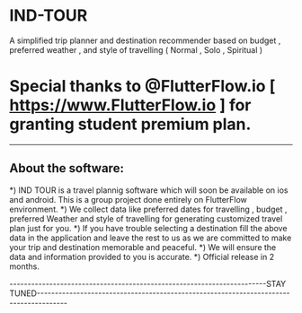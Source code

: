 # IND-TOUR
A simplified trip planner and destination recommender based on budget , preferred weather , and style of travelling ( Normal , Solo , Spiritual )


# Special thanks to @FlutterFlow.io [ https://www.FlutterFlow.io ] for granting student premium plan.


-------------------------
About the software:
-------------------------

*) IND TOUR is a travel plannig software which will soon be available on ios and android. This is a group project done entirely on FlutterFlow environment.
*) We collect data like preferred dates for travelling , budget , preferred Weather and style of travelling for generating customized travel plan just for you.
*) If you have trouble selecting a destination fill the above data in the application and leave the rest to us as we are committed to make your trip and destination 
   memorable and peaceful.
*) We will ensure the data and information provided to you is accurate.
*) Official release in 2 months.


-----------------------------------------------------------------------STAY TUNED--------------------------------------------------------------------------------------
